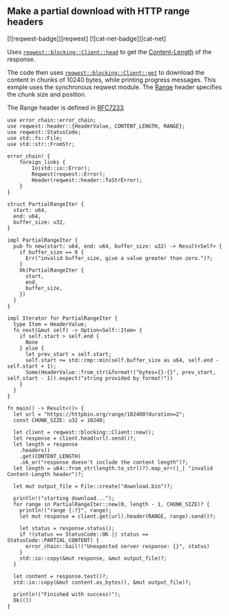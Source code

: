 ## Make a partial download with HTTP range headers

[![reqwest-badge]][reqwest] [![cat-net-badge]][cat-net]

Uses [`reqwest::blocking::Client::head`] to get the [Content-Length] of the response.

The code then uses [`reqwest::blocking::Client::get`] to download the content in
chunks of 10240 bytes, while printing progress messages. This exmple uses the synchronous
reqwest module.  The [Range] header specifies the chunk size and position.

The Range header is defined in [RFC7233][HTTP Range RFC7233].

```rust,edition2018,no_run
use error_chain::error_chain;
use reqwest::header::{HeaderValue, CONTENT_LENGTH, RANGE};
use reqwest::StatusCode;
use std::fs::File;
use std::str::FromStr;

error_chain! {
    foreign_links {
        Io(std::io::Error);
        Reqwest(reqwest::Error);
        Header(reqwest::header::ToStrError);
    }
}

struct PartialRangeIter {
  start: u64,
  end: u64,
  buffer_size: u32,
}

impl PartialRangeIter {
  pub fn new(start: u64, end: u64, buffer_size: u32) -> Result<Self> {
    if buffer_size == 0 {
      Err("invalid buffer_size, give a value greater than zero.")?;
    }
    Ok(PartialRangeIter {
      start,
      end,
      buffer_size,
    })
  }
}

impl Iterator for PartialRangeIter {
  type Item = HeaderValue;
  fn next(&mut self) -> Option<Self::Item> {
    if self.start > self.end {
      None
    } else {
      let prev_start = self.start;
      self.start += std::cmp::min(self.buffer_size as u64, self.end - self.start + 1);
      Some(HeaderValue::from_str(&format!("bytes={}-{}", prev_start, self.start - 1)).expect("string provided by format!"))
    }
  }
}

fn main() -> Result<()> {
  let url = "https://httpbin.org/range/102400?duration=2";
  const CHUNK_SIZE: u32 = 10240;
    
  let client = reqwest::blocking::Client::new();
  let response = client.head(url).send()?;
  let length = response
    .headers()
    .get(CONTENT_LENGTH)
    .ok_or("response doesn't include the content length")?;
  let length = u64::from_str(length.to_str()?).map_err(|_| "invalid Content-Length header")?;
    
  let mut output_file = File::create("download.bin")?;
    
  println!("starting download...");
  for range in PartialRangeIter::new(0, length - 1, CHUNK_SIZE)? {
    println!("range {:?}", range);
    let mut response = client.get(url).header(RANGE, range).send()?;
    
    let status = response.status();
    if !(status == StatusCode::OK || status == StatusCode::PARTIAL_CONTENT) {
      error_chain::bail!("Unexpected server response: {}", status)
    }
    std::io::copy(&mut response, &mut output_file)?;
  }
    
  let content = response.text()?;
  std::io::copy(&mut content.as_bytes(), &mut output_file)?;

  println!("Finished with success!");
  Ok(())
}
```

[`reqwest::blocking::Client::get`]: https://docs.rs/reqwest/*/reqwest/blocking/struct.Client.html#method.get
[`reqwest::blocking::Client::head`]: https://docs.rs/reqwest/*/reqwest/blocking/struct.Client.html#method.head
[Content-Length]: https://developer.mozilla.org/en-US/docs/Web/HTTP/Headers/Content-Length
[Range]: https://developer.mozilla.org/en-US/docs/Web/HTTP/Headers/Range

[HTTP Range RFC7233]: https://tools.ietf.org/html/rfc7233#section-3.1
